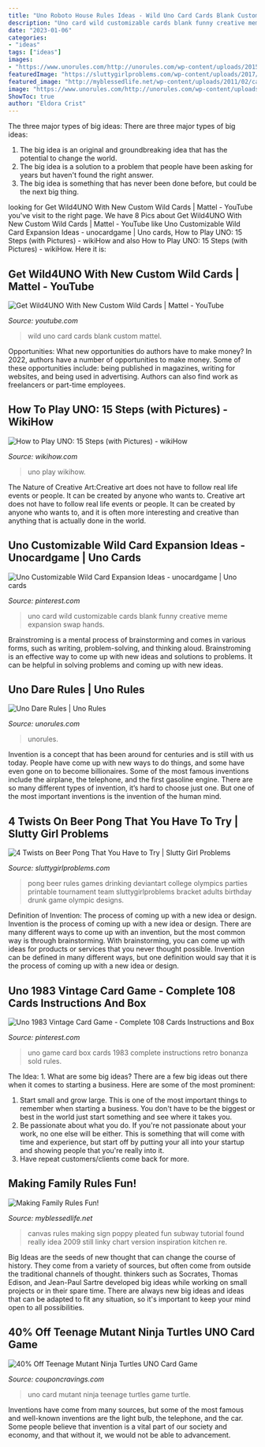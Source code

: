 ```yaml
---
title: "Uno Roboto House Rules Ideas - Wild Uno Card Cards Blank Custom Mattel"
description: "Uno card wild customizable cards blank funny creative meme expansion swap hands"
date: "2023-01-06"
categories:
- "ideas"
tags: ["ideas"]
images:
- "https://www.unorules.com/http://unorules.com/wp-content/uploads/2015/07/uno-dare.jpg"
featuredImage: "https://sluttygirlproblems.com/wp-content/uploads/2017/05/pong-rules.jpg"
featured_image: "http://myblessedlife.net/wp-content/uploads/2011/02/canvas.jpg"
image: "https://www.unorules.com/http://unorules.com/wp-content/uploads/2015/07/uno-dare.jpg"
ShowToc: true
author: "Eldora Crist"
---
```



The three major types of big ideas:
There are three major types of big ideas: 
1. The big idea is an original and groundbreaking idea that has the potential to change the world. 
2. The big idea is a solution to a problem that people have been asking for years but haven't found the right answer. 
3. The big idea is something that has never been done before, but could be the next big thing.

	

		
looking for Get Wild4UNO With New Custom Wild Cards | Mattel - YouTube you've visit to the right page. We have 8 Pics about Get Wild4UNO With New Custom Wild Cards | Mattel - YouTube like Uno Customizable Wild Card Expansion Ideas - unocardgame | Uno cards, How to Play UNO: 15 Steps (with Pictures) - wikiHow and also How to Play UNO: 15 Steps (with Pictures) - wikiHow. Here it is:
		
    
## Get Wild4UNO With New Custom Wild Cards | Mattel - YouTube

<img loading=lazy src="https://i.ytimg.com/vi/KfcH5Y8_zek/maxresdefault.jpg" onerror="this.onerror=null;this.src='https://tse2.mm.bing.net/th?id=OIP.onj-FeZFkGWiQ9SuFPDL7wHaEK&amp;pid=15.1';" alt="Get Wild4UNO With New Custom Wild Cards | Mattel - YouTube">

_Source: youtube.com_

>wild uno card cards blank custom mattel. 

	

Opportunities: What new opportunities do authors have to make money?
In 2022, authors have a number of opportunities to make money. Some of these opportunities include: being published in magazines, writing for websites, and being used in advertising. Authors can also find work as freelancers or part-time employees.

    
## How To Play UNO: 15 Steps (with Pictures) - WikiHow

<img loading=lazy src="http://www.wikihow.com/images/4/4b/Play-UNO-Step-14-Version-2.jpg" onerror="this.onerror=null;this.src='https://tse1.mm.bing.net/th?id=OIP.fhvYO9n0cIA3cX-6Pc5ZqAHaF7&amp;pid=15.1';" alt="How to Play UNO: 15 Steps (with Pictures) - wikiHow">

_Source: wikihow.com_

>uno play wikihow. 

	

The Nature of Creative Art:Creative art does not have to follow real life events or people. It can be created by anyone who wants to.
Creative art does not have to follow real life events or people. It can be created by anyone who wants to, and it is often more interesting and creative than anything that is actually done in the world.

    
## Uno Customizable Wild Card Expansion Ideas - Unocardgame | Uno Cards

<img loading=lazy src="https://i.pinimg.com/originals/c8/cb/ab/c8cbabea756b9eb048ee6ba2802cc67c.jpg" onerror="this.onerror=null;this.src='https://tse1.mm.bing.net/th?id=OIP.66nCJn9E7uMkMzjsh6VgcQAAAA&amp;pid=15.1';" alt="Uno Customizable Wild Card Expansion Ideas - unocardgame | Uno cards">

_Source: pinterest.com_

>uno card wild customizable cards blank funny creative meme expansion swap hands. 

	

Brainstroming is a mental process of brainstorming and comes in various forms, such as writing, problem-solving, and thinking aloud. Brainstroming is an effective way to come up with new ideas and solutions to problems. It can be helpful in solving problems and coming up with new ideas.

    
## Uno Dare Rules | Uno Rules

<img loading=lazy src="https://www.unorules.com/http://unorules.com/wp-content/uploads/2015/07/uno-dare.jpg" onerror="this.onerror=null;this.src='https://tse4.mm.bing.net/th?id=OIP.KOD16qERc0UtX7gjQDWD3wAAAA&amp;pid=15.1';" alt="Uno Dare Rules | Uno Rules">

_Source: unorules.com_

>unorules. 

	

Invention is a concept that has been around for centuries and is still with us today. People have come up with new ways to do things, and some have even gone on to become billionaires. Some of the most famous inventions include the airplane, the telephone, and the first gasoline engine. There are so many different types of invention, it’s hard to choose just one. But one of the most important inventions is the invention of the human mind.

    
## 4 Twists On Beer Pong That You Have To Try | Slutty Girl Problems

<img loading=lazy src="https://sluttygirlproblems.com/wp-content/uploads/2017/05/pong-rules.jpg" onerror="this.onerror=null;this.src='https://tse4.mm.bing.net/th?id=OIP.Yxtr-gqff-hFAiONTiYIHQHaKr&amp;pid=15.1';" alt="4 Twists on Beer Pong That You Have to Try | Slutty Girl Problems">

_Source: sluttygirlproblems.com_

>pong beer rules games drinking deviantart college olympics parties printable tournament team sluttygirlproblems bracket adults birthday drunk game olympic designs. 

	

Definition of Invention: The process of coming up with a new idea or design.
Invention is the process of coming up with a new idea or design. There are many different ways to come up with an invention, but the most common way is through brainstorming. With brainstorming, you can come up with ideas for products or services that you never thought possible. Invention can be defined in many different ways, but one definition would say that it is the process of coming up with a new idea or design.

    
## Uno 1983 Vintage Card Game - Complete 108 Cards Instructions And Box

<img loading=lazy src="https://s-media-cache-ak0.pinimg.com/736x/e9/8c/40/e98c40da2bfc3e56fab205d51e221c7f.jpg" onerror="this.onerror=null;this.src='https://tse4.mm.bing.net/th?id=OIP.GhJ5cnVS__ajpN6ElVR8CwHaG8&amp;pid=15.1';" alt="Uno 1983 Vintage Card Game - Complete 108 Cards Instructions and Box">

_Source: pinterest.com_

>uno game card box cards 1983 complete instructions retro bonanza sold rules. 

	

The Idea: 1. What are some big ideas?
There are a few big ideas out there when it comes to starting a business. Here are some of the most prominent:
1. Start small and grow large. This is one of the most important things to remember when starting a business. You don't have to be the biggest or best in the world just start something and see where it takes you.
2. Be passionate about what you do. If you're not passionate about your work, no one else will be either. This is something that will come with time and experience, but start off by putting your all into your startup and showing people that you're really into it.
3. Have repeat customers/clients come back for more.

    
## Making Family Rules Fun!

<img loading=lazy src="http://myblessedlife.net/wp-content/uploads/2011/02/canvas.jpg" onerror="this.onerror=null;this.src='https://tse2.mm.bing.net/th?id=OIP.CGfY0QOlQD682qv7T1kqgwHaLG&amp;pid=15.1';" alt="Making Family Rules Fun!">

_Source: myblessedlife.net_

>canvas rules making sign poppy pleated fun subway tutorial found really idea 2009 still linky chart version inspiration kitchen re. 

	

Big Ideas are the seeds of new thought that can change the course of history. They come from a variety of sources, but often come from outside the traditional channels of thought. thinkers such as Socrates, Thomas Edison, and Jean-Paul Sartre developed big ideas while working on small projects or in their spare time. There are always new big ideas and ideas that can be adapted to fit any situation, so it's important to keep your mind open to all possibilities.

    
## 40% Off Teenage Mutant Ninja Turtles UNO Card Game

<img loading=lazy src="https://couponcravings.com/wp-content/uploads/2017/09/Teenage-Mutant-Ninja-Turtles-UNO-Card-Game.jpg" onerror="this.onerror=null;this.src='https://tse2.mm.bing.net/th?id=OIP.SiyVprffd3ui-DV7TWyFOQHaFf&amp;pid=15.1';" alt="40% Off Teenage Mutant Ninja Turtles UNO Card Game">

_Source: couponcravings.com_

>uno card mutant ninja teenage turtles game turtle. 

	

Inventions have come from many sources, but some of the most famous and well-known inventions are the light bulb, the telephone, and the car. Some people believe that invention is a vital part of our society and economy, and that without it, we would not be able to advancement.

